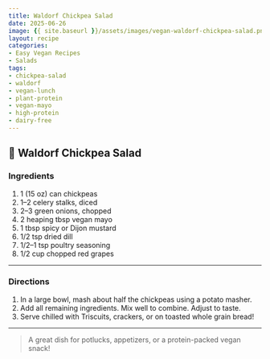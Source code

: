 ```yaml
---
title: Waldorf Chickpea Salad
date: 2025-06-26
image: {{ site.baseurl }}/assets/images/vegan-waldorf-chickpea-salad.png
layout: recipe
categories:
- Easy Vegan Recipes
- Salads
tags:
- chickpea-salad
- waldorf
- vegan-lunch
- plant-protein
- vegan-mayo
- high-protein
- dairy-free
---
```


## 🥗 Waldorf Chickpea Salad


### Ingredients

1. 1 (15 oz) can chickpeas  
2. 1–2 celery stalks, diced  
3. 2–3 green onions, chopped  
4. 2 heaping tbsp vegan mayo  
5. 1 tbsp spicy or Dijon mustard  
6. 1/2 tsp dried dill  
7. 1/2–1 tsp poultry seasoning  
8. 1/2 cup chopped red grapes  

---

### Directions

1. In a large bowl, mash about half the chickpeas using a potato masher.  
2. Add all remaining ingredients. Mix well to combine. Adjust to taste.  
3. Serve chilled with Triscuits, crackers, or on toasted whole grain bread!

---

> A great dish for potlucks, appetizers, or a protein-packed vegan snack!
